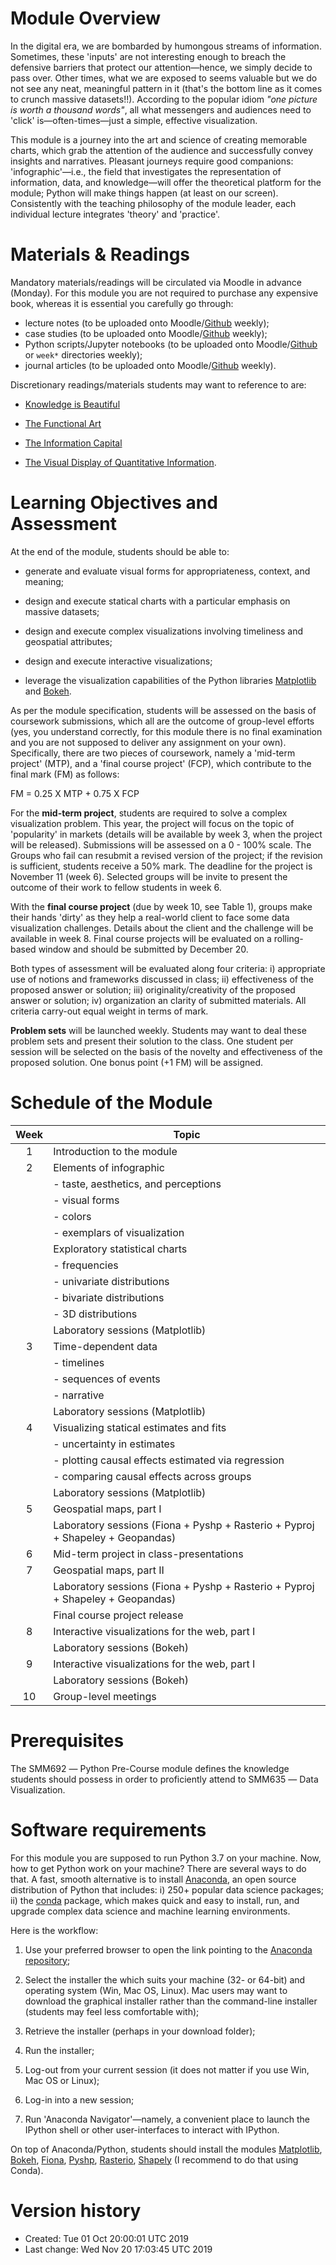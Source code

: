 Module Overview
===============

In the digital era, we are bombarded by humongous streams of
information. Sometimes, these 'inputs' are not interesting enough to
breach the defensive barriers that protect our attention―hence, we
simply decide to pass over. Other times, what we are exposed to seems
valuable but we do not see any neat, meaningful pattern in it (that's
the bottom line as it comes to crunch massive datasets!!). According to
the popular idiom *"one picture is worth a thousand words"*, all what
messengers and audiences need to 'click' is―often-times―just a
simple, effective visualization.

This module is a journey into the art and science of creating memorable
charts, which grab the attention of the audience and successfully convey
insights and narratives. Pleasant journeys require good companions:
'infographic'―i.e., the field that investigates the representation of
information, data, and knowledge―will offer the theoretical platform
for the module; Python will make things happen (at least on our screen).
Consistently with the teaching philosophy of the module leader, each
individual lecture integrates 'theory' and 'practice'.

Materials & Readings
====================

Mandatory materials/readings will be circulated via Moodle in advance
(Monday). For this module you are not required to purchase any expensive
book, whereas it is essential you carefully go through:

-   lecture notes (to be uploaded onto
    Moodle/[Github](https://github.com/simoneSantoni/data-viz-smm635) weekly);
-   case studies (to be uploaded onto
    Moodle/[Github](https://github.com/simoneSantoni/data-viz-smm635/caseStudies/)
    weekly);
-   Python scripts/Jupyter notebooks (to be uploaded onto
    Moodle/[Github](https://github.com/simoneSantoni/data-viz-smm635/tutorials/)
    or `week*` directories weekly);
-   journal articles (to be uploaded onto
    Moodle/[Github](https://github.com/simoneSantoni/data-viz-smm635/references/)
    weekly).

Discretionary readings/materials students may want to reference to are:

-   [Knowledge is
    Beautiful](https://informationisbeautiful.net/2014/knowledge-is-beautiful/)

-   [The Functional
    Art](http://www.thefunctionalart.com/p/about-book.html)

-   [The Information Capital](http://theinformationcapital.com/)

-   [The Visual Display of Quantitative
    Information](https://www.amazon.co.uk/Visual-Display-Quantitative-Information/dp/0961392142/ref=sr_1_3?ie=UTF8&qid=1537986137&sr=8-3&keywords=edward+tufte).


Learning Objectives and Assessment
==================================

At the end of the module, students should be able to:

-   generate and evaluate visual forms for appropriateness, context, and
    meaning;

-   design and execute statical charts with a particular emphasis on
    massive datasets;

-   design and execute complex visualizations involving timeliness and
    geospatial attributes;

-   design and execute interactive visualizations;

-   leverage the visualization capabilities of the Python libraries
    [Matplotlib](https://matplotlib.org/) and
    [Bokeh](https://bokeh.pydata.org/).

As per the module specification, students will be assessed on the basis
of coursework submissions, which all are the outcome of group-level
efforts (yes, you understand correctly, for this module there is no
final examination and you are not supposed to deliver any assignment on
your own). Specifically, there are two pieces of coursework, namely a
'mid-term project' (MTP), and a 'final course project' (FCP), which
contribute to the final mark (FM) as follows:

FM = 0.25 X MTP + 0.75 X FCP

For the **mid-term project**, students are required to solve a complex
visualization problem. This year, the project will focus on the topic of
'popularity' in markets (details will be available by week 3, when the
project will be released). Submissions will be assessed on a
0 - 100% scale. The Groups who fail can resubmit a revised version
of the project; if the revision is sufficient, students receive a 50%
mark. The deadline for the project is November 11 (week 6). Selected
groups will be invite to present the outcome of their work to fellow
students in week 6.

With the **final course project** (due by week 10, see Table 1), groups
make their hands 'dirty' as they help a real-world client to face some
data visualization challenges. Details about the client and the
challenge will be available in week 8. Final course projects will be
evaluated on a rolling-based window and should be submitted by December
20.

Both types of assessment will be evaluated along four criteria: i)
appropriate use of notions and frameworks discussed in class; ii)
effectiveness of the proposed answer or solution; iii)
originality/creativity of the proposed answer or solution; iv)
organization an clarity of submitted materials. All criteria carry-out
equal weight in terms of mark.

**Problem sets** will be launched weekly. Students may want to deal
these problem sets and present their solution to the class. One student
per session will be selected on the basis of the novelty and
effectiveness of the proposed solution. One bonus point
(+1 FM) will be assigned.


Schedule of the Module
======================

| Week | Topic                                                                          |
|:----:|--------------------------------------------------------------------------------|
| 1    | Introduction to the module                                                     |
| 2    | Elements of infographic                                                        |
|      | - taste, aesthetics, and perceptions                                           |
|      | - visual forms                                                                 |
|      | - colors                                                                       |
|      | - exemplars of visualization                                                   |
|      | Exploratory statistical charts                                                 |
|      | - frequencies                                                                  |
|      | - univariate distributions                                                     |
|      | - bivariate distributions                                                      |
|      | - 3D distributions                                                             |
|      | Laboratory sessions (Matplotlib)                                               |
| 3    | Time-dependent data                                                            |
|      | - timelines                                                                    |
|      | - sequences of events                                                          |
|      | - narrative                                                                    |
|      | Laboratory sessions (Matplotlib)                                               |
| 4    | Visualizing statical estimates and fits                                        |
|      | - uncertainty in estimates                                                     |
|      | - plotting causal effects estimated via regression                             |
|      | - comparing causal effects across groups                                       |
|      | Laboratory sessions (Matplotlib)                                               |
| 5    | Geospatial maps, part I                                                        |
|      | Laboratory sessions (Fiona + Pyshp + Rasterio + Pyproj + Shapeley + Geopandas) |
| 6    | Mid-term project in class-presentations                                        |
| 7    | Geospatial maps, part II                                                       |
|      | Laboratory sessions (Fiona + Pyshp + Rasterio + Pyproj + Shapeley + Geopandas) |
|      | Final course project release                                                   |
| 8    | Interactive visualizations for the web, part I                                 |
|      | Laboratory sessions (Bokeh)                                                    |
| 9    | Interactive visualizations for the web, part I                                 |
|      | Laboratory sessions (Bokeh)                                                    |
| 10   | Group-level meetings                                                           |


Prerequisites
=============

The SMM692 ― Python Pre-Course module defines the knowledge students
should possess in order to proficiently attend to SMM635 ― Data
Visualization.


Software requirements
=====================

For this module you are supposed to run Python 3.7 on your machine. Now,
how to get Python work on your machine? There are several ways to do
that. A fast, smooth alternative is to install
[Anaconda](https://www.anaconda.com/what-is-anaconda/), an open source
distribution of Python that includes: i) 250+ popular data science
packages; ii) the [conda](https://conda.io/docs/index.html) package,
which makes quick and easy to install, run, and upgrade complex data
science and machine learning environments.

Here is the workflow:

1.  Use your preferred browser to open the link pointing to the
    [Anaconda repository](http://www.numpy.org/);

2.  Select the installer the which suits your machine (32- or 64-bit)
    and operating system (Win, Mac OS, Linux). Mac users may want to
    download the graphical installer rather than the command-line
    installer (students may feel less comfortable with);

3.  Retrieve the installer (perhaps in your download folder);

4.  Run the installer;

5.  Log-out from your current session (it does not matter if you use
    Win, Mac OS or Linux);

6.  Log-in into a new session;

7.  Run 'Anaconda Navigator'―namely, a convenient place to launch the
    IPython shell or other user-interfaces to interact with IPython.

On top of Anaconda/Python, students should install the modules
[Matplotlib](https://networkx.github.io/),
[Bokeh](https://bokeh.pydata.org/en/latest/),
[Fiona](http://toblerity.org/fiona/manual.html),
[Pyshp](https://glenbambrick.com/tag/pyshp/),
[Rasterio](https://rasterio.readthedocs.io/en/latest/),
[Shapely](https://shapely.readthedocs.io/en/stable/manual.html) (I
recommend to do that using Conda).


Version history
===============

+ Created: Tue 01 Oct 20:00:01 UTC 2019
+ Last change: Wed Nov 20 17:03:45 UTC 2019
